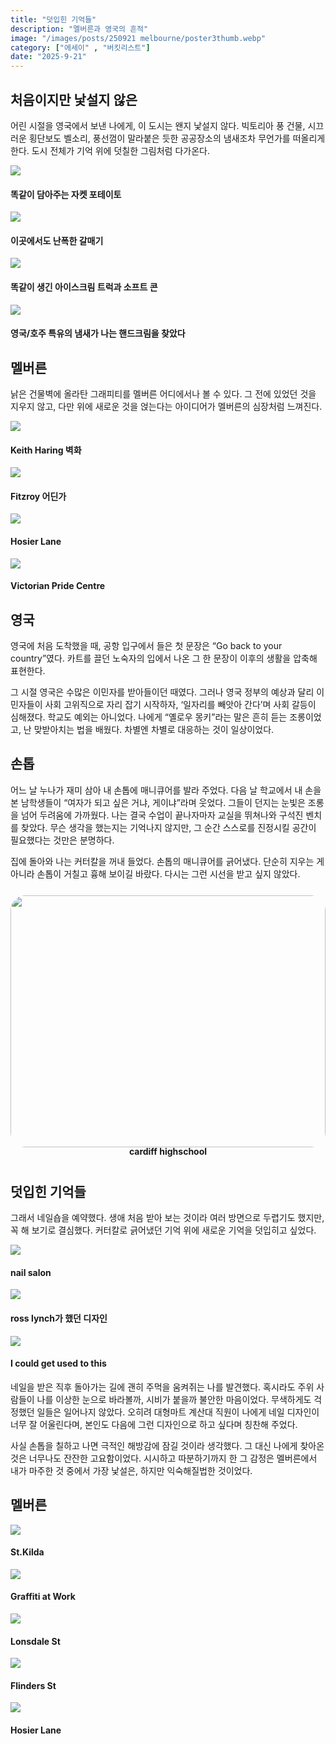 ```yaml
---
title: "덧입힌 기억들"
description: "멜버른과 영국의 흔적"
image: "/images/posts/250921 melbourne/poster3thumb.webp"
category: ["에세이" , "버킷리스트"]
date: "2025-9-21"
---
```


## 처음이지만 낯설지 않은

어린 시절을 영국에서 보낸 나에게, 이 도시는 왠지 낯설지 않다. 빅토리아 풍 건물, 시끄러운 횡단보도 벨소리, 풍선껌이 말라붙은 듯한 공공장소의 냄새조차 무언가를 떠올리게 한다. 도시 전체가 기억 위에 덧칠한 그림처럼 다가온다.



<div class="my-carousel">
  <div
    class="my-carousel-scroll"
    onwheel="
      if (this.matches(':hover')) {
        event.preventDefault();
        this.scrollBy({left: event.deltaY, behavior: 'auto'});
      }
    "
  >
    <div class="my-carousel-item">
      <img src="/images/posts/250921 melbourne/uk1.webp" class="my-carousel-img" />
      <h4 class="my-carousel-title">똑같이 담아주는 자켓 포테이토</h4>
    </div>
    <div class="my-carousel-item">
      <img src="/images/posts/250921 melbourne/uk2.webp" class="my-carousel-img" />
      <h4 class="my-carousel-title">이곳에서도 난폭한 갈매기</h4>
    </div>
    <div class="my-carousel-item">
      <img src="/images/posts/250921 melbourne/uk3.webp" class="my-carousel-img" />
      <h4 class="my-carousel-title">똑같이 생긴 아이스크림 트럭과 소프트 콘</h4>
    </div>
    <div class="my-carousel-item">
      <img src="/images/posts/250921 melbourne/uk6.webp" class="my-carousel-img" />
      <h4 class="my-carousel-title">영국/호주 특유의 냄새가 나는 핸드크림을 찾았다</h4>
    </div>
  </div>
</div>

## 멜버른

낡은 건물벽에 올라탄 그래피티를 멜버른 어디에서나 볼 수 있다. 그 전에 있었던 것을 지우지 않고, 다만 위에 새로운 것을 얹는다는 아이디어가 멜버른의 심장처럼 느껴진다.

<div class="my-carousel">
  <div
    class="my-carousel-scroll"
    onwheel="
      if (this.matches(':hover')) {
        event.preventDefault();
        this.scrollBy({left: event.deltaY, behavior: 'auto'});
      }
    "
  >
    <div class="my-carousel-item">
      <img src="/images/posts/250921 melbourne/doodle1.webp" class="my-carousel-img" />
      <h4 class="my-carousel-title">Keith Haring 벽화</h4>
    </div>
    <div class="my-carousel-item">
      <img src="/images/posts/250921 melbourne/doodle2.webp" class="my-carousel-img" />
      <h4 class="my-carousel-title">Fitzroy 어딘가</h4>
    </div>
    <div class="my-carousel-item">
      <img src="/images/posts/250921 melbourne/doodle5.webp" class="my-carousel-img" />
      <h4 class="my-carousel-title">Hosier Lane</h4>
    </div>
    <div class="my-carousel-item">
      <img src="/images/posts/250921 melbourne/doodle4.webp" class="my-carousel-img" />
      <h4 class="my-carousel-title">Victorian Pride Centre</h4>
    </div>
  </div>
</div>

## 영국

영국에 처음 도착했을 때, 공항 입구에서 들은 첫 문장은 “Go back to your country”였다. 카트를 끌던 노숙자의 입에서 나온 그 한 문장이 이후의 생활을 압축해 표현한다.

그 시절 영국은 수많은 이민자를 받아들이던 때였다. 그러나 영국 정부의 예상과 달리 이민자들이 사회 고위직으로 자리 잡기 시작하자, ‘일자리를 빼앗아 간다’며 사회 갈등이 심해졌다. 학교도 예외는 아니었다. 나에게 “옐로우 몽키”라는 말은 흔히 듣는 조롱이었고, 난 맞받아치는 법을 배웠다. 차별엔 차별로 대응하는 것이 일상이었다.


## 손톱

어느 날 누나가 재미 삼아 내 손톱에 매니큐어를 발라 주었다. 다음 날 학교에서 내 손을 본 남학생들이 “여자가 되고 싶은 거냐, 게이냐”라며 웃었다. 그들이 던지는 눈빛은 조롱을 넘어 두려움에 가까웠다. 나는 결국 수업이 끝나자마자 교실을 뛰쳐나와 구석진 벤치를 찾았다. 무슨 생각을 했는지는 기억나지 않지만, 그 순간 스스로를 진정시킬 공간이 필요했다는 것만은 분명하다.

집에 돌아와 나는 커터칼을 꺼내 들었다. 손톱의 매니큐어를 긁어냈다. 단순히 지우는 게 아니라 손톱이 거칠고 흉해 보이길 바랐다. 다시는 그런 시선을 받고 싶지 않았다.

<div style="display: flex; gap: 8px; padding: 0.8em 0;">
  <div style="flex:1; display: flex; flex-direction: column; align-items: center;">
    <img src="/images/posts/250921 melbourne/highschool1.webp"
         style="width: 100%; aspect-ratio: 5/4; object-fit: cover; border-radius: 24px; display: block;">
    <h4 style="margin: 0; line-height: 1;">cardiff highschool</h4>
  </div>
</div>


## 덧입힌 기억들

그래서 네일숍을 예약했다. 생애 처음 받아 보는 것이라 여러 방면으로 두렵기도 했지만, 꼭 해 보기로 결심했다. 커터칼로 긁어냈던 기억 위에 새로운 기억을 덧입히고 싶었다.

<div class="my-carousel">
  <div
    class="my-carousel-scroll"
    onwheel="
      if (this.matches(':hover')) {
        event.preventDefault();
        this.scrollBy({left: event.deltaY, behavior: 'auto'});
      }
    "
  >
    <div class="my-carousel-item">
      <img src="/images/posts/250921 melbourne/salon1.webp" class="my-carousel-img" />
      <h4 class="my-carousel-title">nail salon</h4>
    </div>
    <div class="my-carousel-item">
      <img src="/images/posts/250921 melbourne/nail ugc5.webp" class="my-carousel-img" />
      <h4 class="my-carousel-title">ross lynch가 했던 디자인</h4>
    </div>
    <div class="my-carousel-item">
      <img src="/images/posts/250921 melbourne/nail ugc4.webp" class="my-carousel-img" />
      <h4 class="my-carousel-title">I could get used to this</h4>
    </div>
  </div>
</div>

네일을 받은 직후 돌아가는 길에 괜히 주먹을 움켜쥐는 나를 발견했다. 혹시라도 주위 사람들이 나를 이상한 눈으로 바라볼까, 시비가 붙을까 불안한 마음이었다. 무색하게도 걱정했던 일들은 일어나지 않았다. 오히려 대형마트 계산대 직원이 나에게 네일 디자인이 너무 잘 어울린다며, 본인도 다음에 그런 디자인으로 하고 싶다며 칭찬해 주었다.

사실 손톱을 칠하고 나면 극적인 해방감에 잠길 것이라 생각했다. 그 대신 나에게 찾아온 것은 너무나도 잔잔한 고요함이었다. 시시하고 따분하기까지 한 그 감정은 멜버른에서 내가 마주한 것 중에서 가장 낯설은, 하지만 익숙해질법한 것이었다.


## 멜버른

<div class="my-carousel">
  <div
    class="my-carousel-scroll"
    onwheel="
      if (this.matches(':hover')) {
        event.preventDefault();
        this.scrollBy({left: event.deltaY, behavior: 'auto'});
      }
    "
  >
    <div class="my-carousel-item">
      <img src="/images/posts/250921 melbourne/poster3.webp" class="my-carousel-img" />
      <h4 class="my-carousel-title">St.Kilda</h4>
    </div>
    <div class="my-carousel-item">
      <img src="/images/posts/250921 melbourne/doodle6.webp" class="my-carousel-img" />
      <h4 class="my-carousel-title">Graffiti at Work</h4>
    </div>
    <div class="my-carousel-item">
      <img src="/images/posts/250921 melbourne/melb4.webp" class="my-carousel-img" />
      <h4 class="my-carousel-title">Lonsdale St</h4>
    </div>
        <div class="my-carousel-item">
      <img src="/images/posts/250921 melbourne/melb5.webp" class="my-carousel-img" />
      <h4 class="my-carousel-title">Flinders St</h4>
    </div>
            <div class="my-carousel-item">
      <img src="/images/posts/250921 melbourne/doodle3.webp" class="my-carousel-img" />
      <h4 class="my-carousel-title">Hosier Lane</h4>
    </div>
  </div>
</div>

